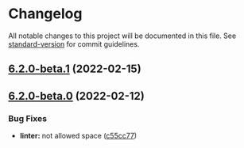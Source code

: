 # Changelog

All notable changes to this project will be documented in this file. See [standard-version](https://github.com/conventional-changelog/standard-version) for commit guidelines.

## [6.2.0-beta.1](https://github.com/TooTallNate/node-socks-proxy-agent/compare/v6.2.0-beta.0...v6.2.0-beta.1) (2022-02-15)

## [6.2.0-beta.0](https://github.com/TooTallNate/node-socks-proxy-agent/compare/v6.1.1...v6.2.0-beta.0) (2022-02-12)


### Bug Fixes

* **linter:** not allowed space ([c55cc77](https://github.com/TooTallNate/node-socks-proxy-agent/commit/c55cc777dbda6f98975d7229da6a4aa53f38e17b))
